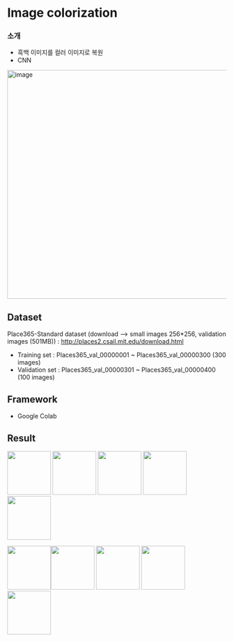 # Image colorization

### 소개 
- 흑백 이미지를 컬러 이미지로 복원
- CNN

<img width="524" alt="image" src="https://user-images.githubusercontent.com/48191917/102323948-81dfcd80-3fc4-11eb-83ee-07067a160044.png">

## Dataset
Place365-Standard dataset 
(download --> small images 256*256, validation images (501MB)) :
http://places2.csail.mit.edu/download.html

- Training set : Places365_val_00000001 ~ Places365_val_00000300 (300 images)
- Validation set : Places365_val_00000301 ~ Places365_val_00000400 (100 images)

## Framework
- Google Colab

## Result
<img src="https://user-images.githubusercontent.com/48191917/102324363-1ba77a80-3fc5-11eb-8929-a85b785eb4a1.png" width="100" height = "100" > <img src="https://user-images.githubusercontent.com/48191917/102324456-3bd73980-3fc5-11eb-8e8d-3be78d45b0b1.png" width="100" height = "100" > <img src="https://user-images.githubusercontent.com/48191917/102324476-41cd1a80-3fc5-11eb-9605-80d39685b5cb.png" width="100" height = "100" >
<img src="https://user-images.githubusercontent.com/48191917/102324488-472a6500-3fc5-11eb-9510-f707c800a64e.png" width="100" height = "100" >
<img src="https://user-images.githubusercontent.com/48191917/102324496-48f42880-3fc5-11eb-9258-2f30a44aa8db.png" width="100" height = "100" >

<img src="https://user-images.githubusercontent.com/48191917/102324499-4a255580-3fc5-11eb-9b53-e971dbf4a6fe.png" width="100" height = "100" ><img src="https://user-images.githubusercontent.com/48191917/102324504-4abdec00-3fc5-11eb-9334-1b5af4534eea.png" width="100" height = "100" >
<img src="https://user-images.githubusercontent.com/48191917/102324505-4b568280-3fc5-11eb-852c-dd60f302d1b2.png" width="100" height = "100" >
<img src="https://user-images.githubusercontent.com/48191917/102324507-4bef1900-3fc5-11eb-9822-a83d6a4760ce.png" width="100" height = "100" >
<img src="https://user-images.githubusercontent.com/48191917/102324509-4c87af80-3fc5-11eb-9da3-39f16f8207ca.png" width="100" height = "100" >
